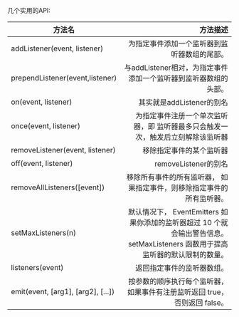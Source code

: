 几个实用的API:

| 方法名                                | 方法描述    |
| --------                             | -----:   |
| addListener(event, listener)         | 为指定事件添加一个监听器到监听器数组的尾部。 |
| prependListener(event,listener)      | 与addListener相对，为指定事件添加一个监听器到监听器数组的头部。      |
| on(event, listener)                  | 其实就是addListener的别名      |
| once(event, listener)                | 为指定事件注册一个单次监听器，即 监听器最多只会触发一次，触发后立刻解除该监听器|
| removeListener(event, listener)      | 移除指定事件的某个监听器 |
| off(event, listener)                 | removeListener的别名|
| removeAllListeners([event])          | 移除所有事件的所有监听器， 如果指定事件，则移除指定事件的所有监听器。|
| setMaxListeners(n)	                | 默认情况下， EventEmitters 如果你添加的监听器超过 10 个就会输出警告信息。 setMaxListeners 函数用于提高监听器的默认限制的数量。|
| listeners(event)                     | 返回指定事件的监听器数组。|
| emit(event, [arg1], [arg2], [...])   | 按参数的顺序执行每个监听器，如果事件有注册监听返回 true，否则返回 false。|

